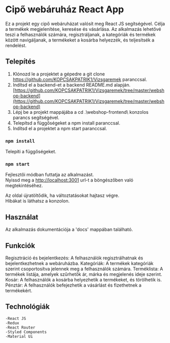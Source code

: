 # Cipő webáruház React App

Ez a projekt egy cipő webáruházat valósít meg React JS segítségével. Célja a termékek megjelenítése, keresése és vásárlása. Az alkalmazás lehetővé teszi a felhasználók számára, regisztráljanak, a kategóriák és termékek között navigáljanak, a termékeket a kosárba helyezzék, és teljesítsék a rendelést.

## Telepítés

1. Klónozd le a projektet a gépedre a git clone https://github.com/KOPCSAKPATRIK1/Vizsgaremek paranccsal.
2. Indítsd el a backend-et a backend README.md alapján. [https://github.com/KOPCSAKPATRIK1/Vizsgaremek/tree/master/webshop-backend](https://github.com/KOPCSAKPATRIK1/Vizsgaremek/tree/master/webshop-backend)
2. Lépj be a projekt mappájába a cd .\webshop-frontend\ konzolos parancs segítségével.
3. Telepítsd a függőségeket a npm install paranccsal.
4. Indítsd el a projektet a npm start paranccsal.

### `npm install`
Telepíti a függőségeket.

### `npm start`
Fejlesztői módban futtatja az alkalmazást.\
Nyissd meg a [http://localhost:3001](http://localhost:3001) url-t a böngészőben való megtekintéséhez.

Az oldal újratöltődik, ha változtatásokat hajtasz végre.\
Hibákat is láthatsz a konzolon.


## Használat

Az alkalmazás dokumentációja a 'docs' mappában található.

## Funkciók

Regisztráció és bejelentkezés: A felhasználók regisztrálhatnak és bejelentkezhetnek a webáruházba.
Kategóriák: A termékek kategóriák szerint csoportosítva jelennek meg a felhasználók számára.
Terméklista: A termékek listája, amelyek szűrhetők ár, márka és megjelenés ideje szerint.
Kosár: A felhasználók a kosárba helyezhetik a termékeket, és törölhetik is.
Pénztár: A felhasználók befejezhetik a vásárlást és fizethetnek a termékekért.

## Technológiák

    -React JS
    -Redux
    -React Router
    -Styled Components
    -Material Ui
